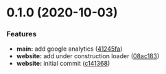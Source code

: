 # 0.1.0 (2020-10-03)


### Features

* **main:** add google analytics ([41245fa](https://github.com/sidthesloth92/db-portfolio/commit/41245fa67c29376bd2301d86f62fce32b88de453))
* **website:** add under construction loader ([08ac183](https://github.com/sidthesloth92/db-portfolio/commit/08ac183ea5bcecefca9921ba4ca3326dcbd8d589))
* **website:** initial commit ([c141368](https://github.com/sidthesloth92/db-portfolio/commit/c14136868a27f8504de2344ab349b1a5068a32ca))




